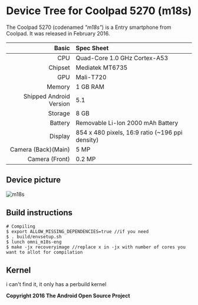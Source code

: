 Device Tree for Coolpad 5270 (m18s)
==========================================

The Coolpad 5270 (codenamed _"m18s"_) is a Entry smartphone from Coolpad.
It was released in February 2016.

| Basic                   | Spec Sheet                                                                                                                     |
| -----------------------:|:------------------------------------------------------------------------------------------------------------------------------ |
| CPU                     | Quad-Core 1.0 GHz Cortex-A53                                                                                                   |
| Chipset                 | Mediatek MT6735                                                                                                                |
| GPU                     | Mali-T720                                                                                                                      |
| Memory                  | 1 GB RAM                                                                                                                       |
| Shipped Android Version | 5.1                                                                                                                            |
| Storage                 | 8 GB                                                                                                                           |
| Battery                 | Removable Li-Ion 2000 mAh Battery                                                                                              |
| Display                 | 854 x 480 pixels, 16:9 ratio (~196 ppi density)                                                                                |
| Camera (Back)(Main)     | 5 MP                                                                                                                           |
| Camera (Front)          | 0.2 MP                                                                                                                         |

## Device picture
![m18s](https://www.embargosalobestia.com/_articulos/smartphone-coolpad-5270-android-4g-dual-blanco-0014950.jpg)

## Build instructions

```
# Compiling
$ export ALLOW_MISSING_DEPENDENCIES=true //if you need
$ . build/envsetup.sh
$ lunch omni_m18s-eng
$ make -jx recoveryimage //replace x in -jx with number of cores you want to allot for compilation

```
## Kernel

i can't find it, it only  has a perbuild kernel 

**Copyright 2016 The Android Open Source Project**

